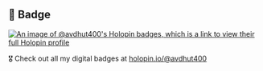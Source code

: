 ## 🪩 Badge 

[![An image of @avdhut400's Holopin badges, which is a link to view their full Holopin profile](https://holopin.me/avdhut400)](https://holopin.io/@avdhut400)

🎖️ Check out all my digital badges at [holopin.io/@avdhut400](https://holopin.io/@avdhut400)

